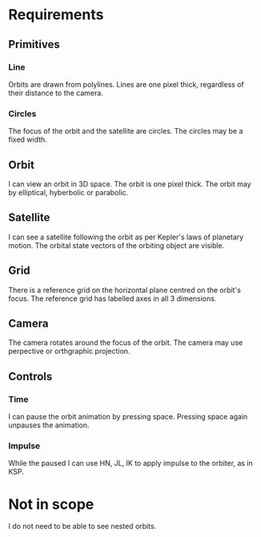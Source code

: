 # Requirements

## Primitives

### Line

Orbits are drawn from polylines.
Lines are one pixel thick, regardless of their distance to the camera.

### Circles

The focus of the orbit and the satellite are circles.
The circles may be a fixed width.

## Orbit

I can view an orbit in 3D space.
The orbit is one pixel thick.
The orbit may by elliptical, hyberbolic or parabolic.

## Satellite

I can see a satellite following the orbit as per Kepler's laws of planetary motion.
The orbital state vectors of the orbiting object are visible.

## Grid

There is a reference grid on the horizontal plane centred on the orbit's focus.
The reference grid has labelled axes in all 3 dimensions.

## Camera

The camera rotates around the focus of the orbit.
The camera may use perpective or orthgraphic projection.

## Controls

### Time

I can pause the orbit animation by pressing space.
Pressing space again unpauses the animation.

### Impulse

While the paused I can use HN, JL, IK to apply impulse to the orbiter, as in KSP.

# Not in scope

I do not need to be able to see nested orbits.
